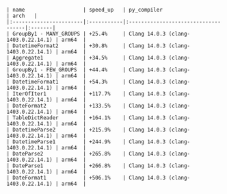     | name                   | speed_up   | py_compiler                         | arch   |
    |:-----------------------|:-----------|:------------------------------------|:-------|
    | GroupBy1 - MANY_GROUPS | +25.4%     | Clang 14.0.3 (clang-1403.0.22.14.1) | arm64  |
    | DatetimeFormat2        | +30.8%     | Clang 14.0.3 (clang-1403.0.22.14.1) | arm64  |
    | Aggregate1             | +34.5%     | Clang 14.0.3 (clang-1403.0.22.14.1) | arm64  |
    | GroupBy1 - FEW_GROUPS  | +44.4%     | Clang 14.0.3 (clang-1403.0.22.14.1) | arm64  |
    | DatetimeFormat1        | +54.3%     | Clang 14.0.3 (clang-1403.0.22.14.1) | arm64  |
    | IterOfIter1            | +117.7%    | Clang 14.0.3 (clang-1403.0.22.14.1) | arm64  |
    | DateFormat2            | +133.5%    | Clang 14.0.3 (clang-1403.0.22.14.1) | arm64  |
    | TableDictReader        | +164.1%    | Clang 14.0.3 (clang-1403.0.22.14.1) | arm64  |
    | DatetimeParse2         | +215.9%    | Clang 14.0.3 (clang-1403.0.22.14.1) | arm64  |
    | DatetimeParse1         | +244.9%    | Clang 14.0.3 (clang-1403.0.22.14.1) | arm64  |
    | DateParse2             | +265.8%    | Clang 14.0.3 (clang-1403.0.22.14.1) | arm64  |
    | DateParse1             | +266.8%    | Clang 14.0.3 (clang-1403.0.22.14.1) | arm64  |
    | DateFormat1            | +506.1%    | Clang 14.0.3 (clang-1403.0.22.14.1) | arm64  |